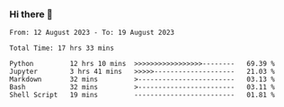 ### Hi there 👋

<!--
**ututono/ututono** is a ✨ _special_ ✨ repository because its `README.md` (this file) appears on your GitHub profile.

Here are some ideas to get you started:

- 🔭 I’m currently working on ...
- 🌱 I’m currently learning ...
- 👯 I’m looking to collaborate on ...
- 🤔 I’m looking for help with ...
- 💬 Ask me about ...
- 📫 How to reach me: ...
- 😄 Pronouns: ...
- ⚡ Fun fact: ...
-->



<!--START_SECTION:waka-->

```text
From: 12 August 2023 - To: 19 August 2023

Total Time: 17 hrs 33 mins

Python         12 hrs 10 mins  >>>>>>>>>>>>>>>>>--------   69.39 %
Jupyter        3 hrs 41 mins   >>>>>--------------------   21.03 %
Markdown       32 mins         >------------------------   03.13 %
Bash           32 mins         >------------------------   03.11 %
Shell Script   19 mins         -------------------------   01.81 %
```

<!--END_SECTION:waka-->
